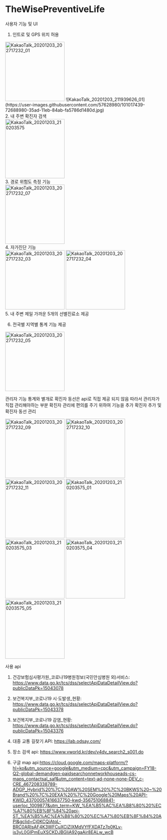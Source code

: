# TheWisePreventiveLife

사용자 기능 및 UI 

1. 인트로 및 GPS 위치 허용
<div>
<img width="189" alt="KakaoTalk_20201203_202717232_01" src="https://user-images.githubusercontent.com/57628980/101015840-54018e80-35ab-11eb-9968-8458b856d3c6.png">
![KakaoTalk_20201203_211939626_01](https://user-images.githubusercontent.com/57628980/101017439-72688980-35ad-11eb-84ab-fa5786d1480d.jpg)
</div>
2. 내 주변 확진자 검색
<div>
<img width="189" alt="KakaoTalk_20201203_210203575" src="https://user-images.githubusercontent.com/57628980/101016223-cffbd680-35ab-11eb-9fb3-597da9c737f0.png">
</div>
3. 경로 위험도 측정 기능
<div>
<img width="189" alt="KakaoTalk_20201203_202717232_07" src="https://user-images.githubusercontent.com/57628980/101016317-f3268600-35ab-11eb-9141-696762c70550.png">
</div>
4. 자가진단 기능
<div>
<img width="189" alt="KakaoTalk_20201203_202717232_03" src="https://user-images.githubusercontent.com/57628980/101015960-7d221f00-35ab-11eb-8f8a-29a19ba806fd.png">
<img width="189" alt="KakaoTalk_20201203_202717232_04" src="https://user-images.githubusercontent.com/57628980/101015962-7dbab580-35ab-11eb-8f9d-6f28cdbab3f4.png">
</div>
5. 내 주변 제일 가까운 5개의 선별진료소 제공

6. 전국별 지역별 통계 기능 제공
<div>
<img width="189" alt="KakaoTalk_20201203_202717232_05" src="https://user-images.githubusercontent.com/57628980/101016037-9925c080-35ab-11eb-9c13-2fbd8490fa93.png">
</div>


관리자 기능
통계와 별개로 확진자 동선은 api로 직접 제공 되지 않음 
따라서 관리자가 직접 관리해야하는 부분
확진자 관리에 편의를 주기 위하여 기능을 추가
확진자 추가 및 확진자 동선 관리
<div>
<img width="189" alt="KakaoTalk_20201203_202717232_09" src="https://user-images.githubusercontent.com/57628980/101016563-50223c00-35ac-11eb-9b26-c00173b3fa20.png">
<img width="189" alt="KakaoTalk_20201203_202717232_10" src="https://user-images.githubusercontent.com/57628980/101016567-51536900-35ac-11eb-90a3-c88a5a5d3ad1.png">
<img width="189" alt="KakaoTalk_20201203_202717232_11" src="https://user-images.githubusercontent.com/57628980/101016675-75af4580-35ac-11eb-9759-fa596beec59b.png">
<img width="189" alt="KakaoTalk_20201203_210203575_01" src="https://user-images.githubusercontent.com/57628980/101016678-76e07280-35ac-11eb-8a3b-419f7577c0bd.png">
<img width="189" alt="KakaoTalk_20201203_210203575_03" src="https://user-images.githubusercontent.com/57628980/101016809-9b3c4f00-35ac-11eb-9eac-f5381b705242.png">
<img width="189" alt="KakaoTalk_20201203_210203575_04" src="https://user-images.githubusercontent.com/57628980/101016811-9c6d7c00-35ac-11eb-8a7b-98a757e46c78.png">
<img width="189" alt="KakaoTalk_20201203_210203575_05" src="https://user-images.githubusercontent.com/57628980/101016813-9d061280-35ac-11eb-9e94-2c88555733f8.png">
</div>


사용 api
1. 건강보험심사평가원_코로나19병원정보(국민안심병원 외)서비스: https://www.data.go.kr/tcs/dss/selectApiDataDetailView.do?publicDataPk=15043078

2. 보건복지부_코로나19 시·도발생_현황: https://www.data.go.kr/tcs/dss/selectApiDataDetailView.do?publicDataPk=15043378

3. 보건복지부_코로나19 감염_현황: https://www.data.go.kr/tcs/dss/selectApiDataDetailView.do?publicDataPk=15043376

4. 대중 교통 길찾기 API: https://lab.odsay.com/

5. 장소 검색 api: https://www.vworld.kr/dev/v4dv_search2_s001.do

6. 구글 map api:https://cloud.google.com/maps-platform/?hl=ko&utm_source=google&utm_medium=cpc&utm_campaign=FY18-Q2-global-demandgen-paidsearchonnetworkhouseads-cs-maps_contactsal_saf&utm_content=text-ad-none-none-DEV_c-CRE_467208338789-ADGP_Hybrid%20%7C%20AW%20SEM%20%7C%20BKWS%20~%20Brand%20%7C%20EXA%20%7C%20Google%20Maps%20API-KWID_43700057416637750-kwd-356751068841-userloc_1009877&utm_term=KW_%EA%B5%AC%EA%B8%80%20%EC%A7%80%EB%8F%84%20api-ST_%EA%B5%AC%EA%B8%80%20%EC%A7%80%EB%8F%84%20API&gclid=Cj0KCQiAtqL-BRC0ARIsAF4K3WFCuXCiZIXMdVYfFXDATz7p0KLv-is3yL0GIPmEuXSCKDJBGliA92gaAir8EALw_wcB


